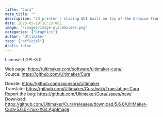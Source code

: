 ```yaml
---
title: "Cura"
meta_title: ""
description: "3D printer / slicing GUI built on top of the Uranium framework"
date: 2023-05-19T18:28:00Z
image: "/images/image-placeholder.png"
categories: ["Graphics"]
author: "Ultimaker"
tags: ["official"]
draft: false
---
```

License: LGPL-3.0

Web page: https://ultimaker.com/software/ultimaker-cura/  
Source: https://github.com/Ultimaker/Cura

Donate: https://github.com/sponsors/Ultimaker    
Translate: https://github.com/Ultimaker/Cura/wiki/Translating-Cura  
Report the bug: https://github.com/Ultimaker/Cura/issues/new/    
Download: https://github.com/Ultimaker/Cura/releases/download/5.6.0/UltiMaker-Cura-5.6.0-linux-X64.AppImage
